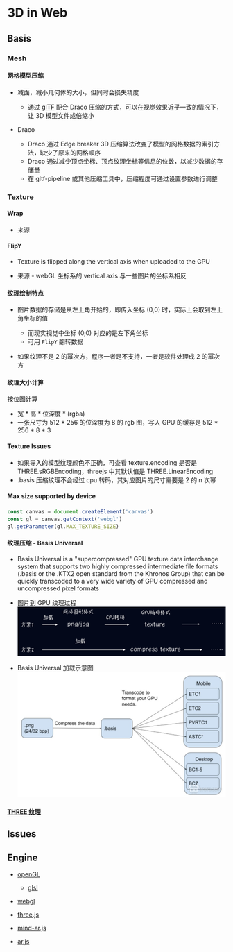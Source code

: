 # 3D in Web

## Basis

### Mesh

#### 网格模型压缩

- 减面，减小几何体的大小，但同时会损失精度

  - 通过 [glTF](../doc/three.js/外部模型.md) 配合 Draco 压缩的方式，可以在视觉效果近乎一致的情况下，让 3D 模型文件成倍缩小

- Draco
  - Draco 通过 Edge breaker 3D 压缩算法改变了模型的网格数据的索引方法，缺少了原来的网格顺序
  - Draco 通过减少顶点坐标、顶点纹理坐标等信息的位数，以减少数据的存储量
  - 在 gltf-pipeline 或其他压缩工具中，压缩程度可通过设置参数进行调整

### Texture

#### Wrap

- 来源

#### FlipY

- Texture is flipped along the vertical axis when uploaded to the GPU

- 来源 - webGL 坐标系的 vertical axis 与一些图片的坐标系相反

#### 纹理绘制特点

- 图片数据的存储是从左上角开始的，即传入坐标 (0,0) 时，实际上会取到左上角坐标的值

  - 而现实视觉中坐标 (0,0) 对应的是左下角坐标
  - 可用 `FlipY` 翻转数据

- 如果纹理不是 2 的幂次方，程序一者是不支持，一者是软件处理成 2 的幂次方

#### 纹理大小计算

按位图计算

- 宽 \* 高 \* 位深度 \* (rgba)
- 一张尺寸为 512 \* 256 的位深度为 8 的 rgb 图，写入 GPU 的缓存是 512 \* 256 \* 8 \* 3

#### Texture Issues

- 如果导入的模型纹理颜色不正确，可查看 texture.encoding 是否是 THREE.sRGBEncoding，threejs 中其默认值是 THREE.LinearEncoding
- .basis 压缩纹理不会经过 cpu 转码，其对应图片的尺寸需要是 2 的 n 次幂

#### Max size supported by device

```js
const canvas = document.createElement('canvas')
const gl = canvas.getContext('webgl')
gl.getParameter(gl.MAX_TEXTURE_SIZE)
```

#### 纹理压缩 - Basis Universal

- Basis Universal is a "supercompressed" GPU texture data interchange system that supports two highly compressed intermediate file formats (.basis or the .KTX2 open standard from the Khronos Group) that can be quickly transcoded to a very wide variety of GPU compressed and uncompressed pixel formats

- 图片到 GPU 纹理过程
  ![纹理加载过程](../assets/texture-load-process.png)

- Basis Universal 加载示意图
  ![示意图](../assets/basis-universal.png)

#### [THREE 纹理](../doc/three.js/纹理.md)

## Issues

## Engine

- [openGL](./openGL/README.MD)
  - [glsl](./openGL/glsl.md)

- [webgl](./webgl/README.MD)

- [three.js](./three.js/README.MD)

- [mind-ar.js](./mindar.js/README.MD)

- [ar.js](./AR.js/README.MD)
